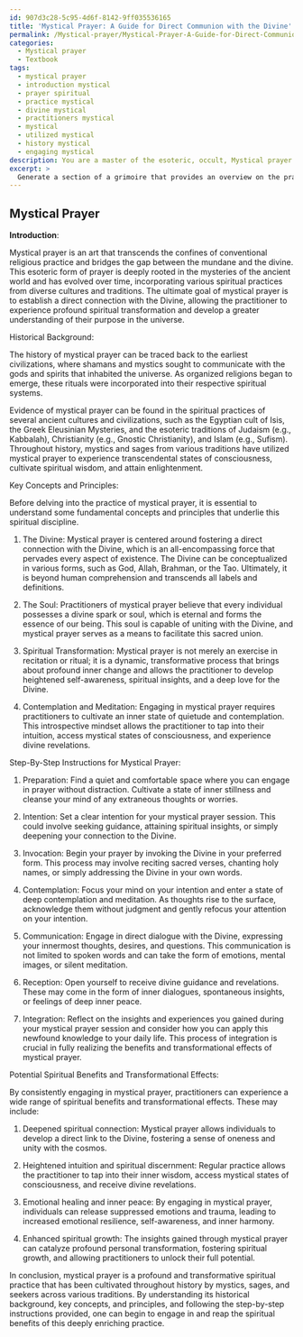 ```yaml
---
id: 907d3c28-5c95-4d6f-8142-9ff035536165
title: 'Mystical Prayer: A Guide for Direct Communion with the Divine'
permalink: /Mystical-prayer/Mystical-Prayer-A-Guide-for-Direct-Communion-with-the-Divine/
categories:
  - Mystical prayer
  - Textbook
tags:
  - mystical prayer
  - introduction mystical
  - prayer spiritual
  - practice mystical
  - divine mystical
  - practitioners mystical
  - mystical
  - utilized mystical
  - history mystical
  - engaging mystical
description: You are a master of the esoteric, occult, Mystical prayer and education, you have written many textbooks on the subject in ways that provide students with rich and deep understanding of the subject. You are being asked to write textbook-like sections on a topic and you do it with full context, explainability, and reliability in accuracy to the true facts of the topic at hand, in a textbook style that a student would easily be able to learn from, in a rich, engaging, and contextual way. Always include relevant context (such as formulas and history), related concepts, and in a way that someone can gain deep insights from.
excerpt: > 
  Generate a section of a grimoire that provides an overview on the practice of Mystical prayer. Include information on its historical background, the key concepts and principles one must understand, and step-by-step instructions on how to engage in Mystical prayer effectively. Additionally, highlight the potential spiritual benefits and transformational effects that can be experienced by the practitioner of this occult art.
---
```


## Mystical Prayer

**Introduction**:

Mystical prayer is an art that transcends the confines of conventional religious practice and bridges the gap between the mundane and the divine. This esoteric form of prayer is deeply rooted in the mysteries of the ancient world and has evolved over time, incorporating various spiritual practices from diverse cultures and traditions. The ultimate goal of mystical prayer is to establish a direct connection with the Divine, allowing the practitioner to experience profound spiritual transformation and develop a greater understanding of their purpose in the universe.

Historical Background:

The history of mystical prayer can be traced back to the earliest civilizations, where shamans and mystics sought to communicate with the gods and spirits that inhabited the universe. As organized religions began to emerge, these rituals were incorporated into their respective spiritual systems.

Evidence of mystical prayer can be found in the spiritual practices of several ancient cultures and civilizations, such as the Egyptian cult of Isis, the Greek Eleusinian Mysteries, and the esoteric traditions of Judaism (e.g., Kabbalah), Christianity (e.g., Gnostic Christianity), and Islam (e.g., Sufism). Throughout history, mystics and sages from various traditions have utilized mystical prayer to experience transcendental states of consciousness, cultivate spiritual wisdom, and attain enlightenment. 

Key Concepts and Principles:

Before delving into the practice of mystical prayer, it is essential to understand some fundamental concepts and principles that underlie this spiritual discipline. 

1. The Divine: Mystical prayer is centered around fostering a direct connection with the Divine, which is an all-encompassing force that pervades every aspect of existence. The Divine can be conceptualized in various forms, such as God, Allah, Brahman, or the Tao. Ultimately, it is beyond human comprehension and transcends all labels and definitions.

2. The Soul: Practitioners of mystical prayer believe that every individual possesses a divine spark or soul, which is eternal and forms the essence of our being. This soul is capable of uniting with the Divine, and mystical prayer serves as a means to facilitate this sacred union.

3. Spiritual Transformation: Mystical prayer is not merely an exercise in recitation or ritual; it is a dynamic, transformative process that brings about profound inner change and allows the practitioner to develop heightened self-awareness, spiritual insights, and a deep love for the Divine.

4. Contemplation and Meditation: Engaging in mystical prayer requires practitioners to cultivate an inner state of quietude and contemplation. This introspective mindset allows the practitioner to tap into their intuition, access mystical states of consciousness, and experience divine revelations.

Step-By-Step Instructions for Mystical Prayer:

1. Preparation: Find a quiet and comfortable space where you can engage in prayer without distraction. Cultivate a state of inner stillness and cleanse your mind of any extraneous thoughts or worries.

2. Intention: Set a clear intention for your mystical prayer session. This could involve seeking guidance, attaining spiritual insights, or simply deepening your connection to the Divine.

3. Invocation: Begin your prayer by invoking the Divine in your preferred form. This process may involve reciting sacred verses, chanting holy names, or simply addressing the Divine in your own words.

4. Contemplation: Focus your mind on your intention and enter a state of deep contemplation and meditation. As thoughts rise to the surface, acknowledge them without judgment and gently refocus your attention on your intention. 

5. Communication: Engage in direct dialogue with the Divine, expressing your innermost thoughts, desires, and questions. This communication is not limited to spoken words and can take the form of emotions, mental images, or silent meditation.

6. Reception: Open yourself to receive divine guidance and revelations. These may come in the form of inner dialogues, spontaneous insights, or feelings of deep inner peace.

7. Integration: Reflect on the insights and experiences you gained during your mystical prayer session and consider how you can apply this newfound knowledge to your daily life. This process of integration is crucial in fully realizing the benefits and transformational effects of mystical prayer.

Potential Spiritual Benefits and Transformational Effects:

By consistently engaging in mystical prayer, practitioners can experience a wide range of spiritual benefits and transformational effects. These may include:

1. Deepened spiritual connection: Mystical prayer allows individuals to develop a direct link to the Divine, fostering a sense of oneness and unity with the cosmos.

2. Heightened intuition and spiritual discernment: Regular practice allows the practitioner to tap into their inner wisdom, access mystical states of consciousness, and receive divine revelations.

3. Emotional healing and inner peace: By engaging in mystical prayer, individuals can release suppressed emotions and trauma, leading to increased emotional resilience, self-awareness, and inner harmony.

4. Enhanced spiritual growth: The insights gained through mystical prayer can catalyze profound personal transformation, fostering spiritual growth, and allowing practitioners to unlock their full potential.

In conclusion, mystical prayer is a profound and transformative spiritual practice that has been cultivated throughout history by mystics, sages, and seekers across various traditions. By understanding its historical background, key concepts, and principles, and following the step-by-step instructions provided, one can begin to engage in and reap the spiritual benefits of this deeply enriching practice.
